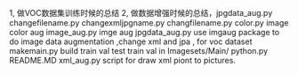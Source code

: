 1, 做VOC数据集训练时候的总结
2, 做数据增强时候的总结，jpgdata_aug.py
 changefilename.py
 changexmljpgname.py
 changfilename.py
 color.py image color aug
 image_aug.py imge aug
 jpgdata_aug.py use imgaug package to do image data augmentation ,change xml and jpa , for voc dataset
 makemain.py build train val test train val in Imagesets/Main/
 python.py
 README.MD
 xml_aug.py script for draw xml piont to pictures.

